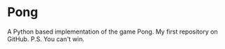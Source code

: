 # Pong
A Python based implementation of the game Pong. My first repository on GitHub. P.S. You can't win.
